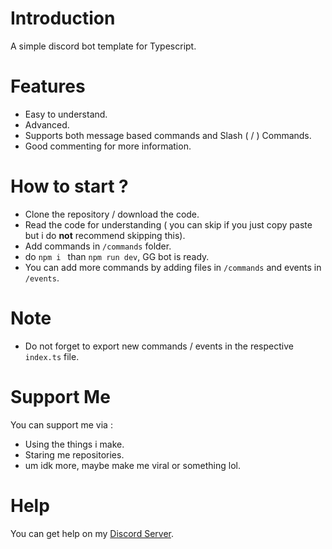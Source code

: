 # Introduction
A simple discord bot template for Typescript.

# Features
- Easy to understand.
- Advanced.
- Supports both message based commands and Slash ( / ) Commands.
- Good commenting for more information.

# How to start ?
- Clone the repository / download the code.
- Read the code for understanding ( you can skip if you just copy paste but i do <b>not</b> recommend skipping this).
- Add commands in `/commands` folder.
- do `npm i ` than `npm run dev`, GG bot is ready.
- You can add more commands by adding files in `/commands` and events in `/events`.

# Note
- Do not forget to export new commands / events in the respective `index.ts` file.

# Support Me
You can support me via :
- Using the things i make.
- Staring me repositories.
- um idk more, maybe make me viral or something lol.

# Help
You can get help on my [Discord Server](https://discord.gg/XYnMTQNTFh).